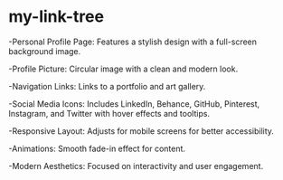 # my-link-tree
-Personal Profile Page: Features a stylish design with a full-screen background image.

-Profile Picture: Circular image with a clean and modern look.

-Navigation Links: Links to a portfolio and art gallery.

-Social Media Icons: Includes LinkedIn, Behance, GitHub, Pinterest, Instagram, and Twitter with hover effects and tooltips.

-Responsive Layout: Adjusts for mobile screens for better accessibility.

-Animations: Smooth fade-in effect for content.

-Modern Aesthetics: Focused on interactivity and user engagement.
